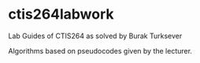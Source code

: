 # ctis264labwork

Lab Guides of CTIS264 as solved by Burak Turksever

Algorithms based on pseudocodes given by the lecturer.

